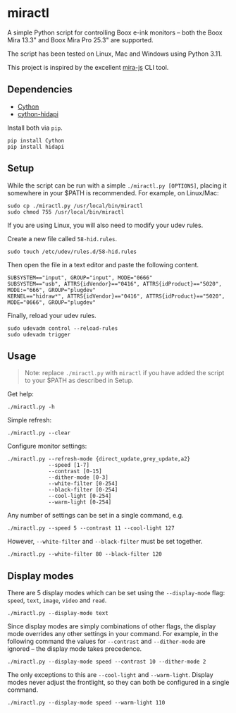# miractl

A simple Python script for controlling Boox e-ink monitors – both the Boox Mira 13.3" and Boox Mira Pro 25.3" are supported. 

The script has been tested on Linux, Mac and Windows using Python 3.11.

This project is inspired by the excellent [mira-js](https://github.com/ipodnerd3019/mira-js) CLI tool.

## Dependencies

- [Cython](https://github.com/cython/cython)
- [cython-hidapi](https://github.com/trezor/cython-hidapi)

Install both via `pip`.

```
pip install Cython
pip install hidapi
```

## Setup

While the script can be run with a simple `./miractl.py [OPTIONS]`, placing it somewhere in your $PATH is recommended. For example, on Linux/Mac:

```
sudo cp ./miractl.py /usr/local/bin/miractl
sudo chmod 755 /usr/local/bin/miractl
```

If you are using Linux, you will also need to modify your udev rules.

Create a new file called `58-hid.rules`.

```
sudo touch /etc/udev/rules.d/58-hid.rules
```

Then open the file in a text editor and paste the following content.

```
SUBSYSTEM=="input", GROUP="input", MODE="0666"
SUBSYSTEM=="usb", ATTRS{idVendor}=="0416", ATTRS{idProduct}=="5020", MODE:="666", GROUP="plugdev"
KERNEL=="hidraw*", ATTRS{idVendor}=="0416", ATTRS{idProduct}=="5020", MODE="0666", GROUP="plugdev"
```

Finally, reload your udev rules.

```
sudo udevadm control --reload-rules
sudo udevadm trigger
```

## Usage

> Note: replace `./miractl.py` with `miractl` if you have added the script to your $PATH as described in Setup.

Get help:

```
./miractl.py -h
```

Simple refresh:

```
./miractl.py --clear
```

Configure monitor settings:

```
./miractl.py --refresh-mode {direct_update,grey_update,a2}
             --speed [1-7]
             --contrast [0-15]
             --dither-mode [0-3]
             --white-filter [0-254]
             --black-filter [0-254]
             --cool-light [0-254]
             --warm-light [0-254]
```

Any number of settings can be set in a single command, e.g.

```
./miractl.py --speed 5 --contrast 11 --cool-light 127
```

However, `--white-filter` and `--black-filter` must be set together.

```
./miractl.py --white-filter 80 --black-filter 120
```

## Display modes

There are 5 display modes which can be set using the `--display-mode` flag: `speed`, `text`, `image`, `video` and `read`.

```
./miractl.py --display-mode text
```

Since display modes are simply combinations of other flags, the display mode overrides any other settings in your command. For example, in the following command the values for `--contrast` and `--dither-mode` are ignored – the display mode takes precedence.

```
./miractl.py --display-mode speed --contrast 10 --dither-mode 2
```

The only exceptions to this are `--cool-light` and `--warm-light`. Display modes never adjust the frontlight, so they can both be configured in a single command.

```
./miractl.py --display-mode speed --warm-light 110
```
